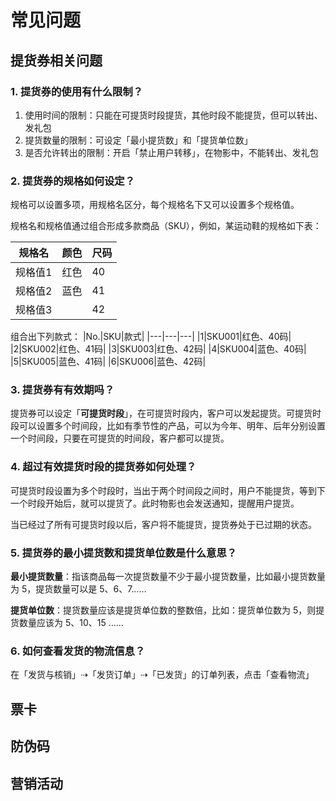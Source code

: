 # 常见问题

## 提货券相关问题

### 1. 提货券的使用有什么限制？

1. 使用时间的限制：只能在可提货时段提货，其他时段不能提货，但可以转出、发礼包
2. 提货数量的限制：可设定「最小提货数」和「提货单位数」
3. 是否允许转出的限制：开启「禁止用户转移」，在物影中，不能转出、发礼包

### 2. 提货券的规格如何设定？

规格可以设置多项，用规格名区分，每个规格名下又可以设置多个规格值。

规格名和规格值通过组合形成多款商品（SKU），例如，某运动鞋的规格如下表：

| 规格名|颜色 |尺码 |
| ----|----- | ------------- |
| 规格值1|红色 | 40            |
| 规格值2|蓝色 | 41            |
| 规格值3| | 42            |
组合出下列款式：
|No.|SKU|款式|
|---|---|---|
|1|SKU001|红色、40码|
|2|SKU002|红色、41码|
|3|SKU003|红色、42码|
|4|SKU004|蓝色、40码|
|5|SKU005|蓝色、41码|
|6|SKU006|蓝色、42码|



### 3. 提货券有有效期吗？

提货券可以设定「**可提货时段**」，在可提货时段内，客户可以发起提货。可提货时段可以设置多个时间段，比如有季节性的产品，可以为今年、明年、后年分别设置一个时间段，只要在可提货的时间段，客户都可以提货。

### 4. 超过有效提货时段的提货券如何处理？

可提货时段设置为多个时段时，当出于两个时间段之间时，用户不能提货，等到下一个时段开始后，就可以提货了。此时物影也会发送通知，提醒用户提货。

当已经过了所有可提货时段以后，客户将不能提货，提货券处于已过期的状态。

### 5. 提货券的最小提货数和提货单位数是什么意思？

**最小提货数量**：指该商品每一次提货数量不少于最小提货数量，比如最小提货数量为 5，提货数量可以是  5、6、7……

**提货单位数**：提货数量应该是提货单位数的整数倍，比如：提货单位数为 5，则提货数量应该为 5、10、15 ……

### 6. 如何查看发货的物流信息？

在「发货与核销」⇢「发货订单」⇢「已发货」的订单列表，点击「查看物流」



## 票卡

## 防伪码

## 营销活动


